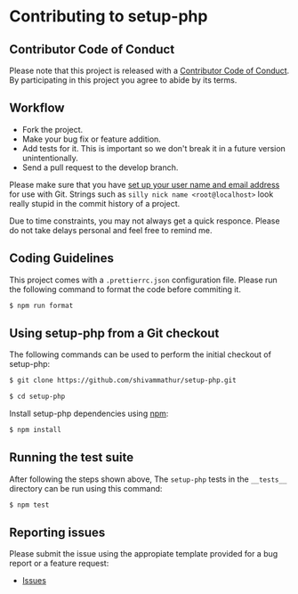 # Contributing to setup-php

## Contributor Code of Conduct

Please note that this project is released with a [Contributor Code of Conduct](CODE_OF_CONDUCT.md). By participating in this project you agree to abide by its terms.

## Workflow

* Fork the project.
* Make your bug fix or feature addition.
* Add tests for it. This is important so we don't break it in a future version unintentionally.
* Send a pull request to the develop branch.

Please make sure that you have [set up your user name and email address](https://git-scm.com/book/en/v2/Getting-Started-First-Time-Git-Setup) for use with Git. Strings such as `silly nick name <root@localhost>` look really stupid in the commit history of a project.

Due to time constraints, you may not always get a quick responce. Please do not take delays personal and feel free to remind me.

## Coding Guidelines

This project comes with a `.prettierrc.json` configuration file. Please run the following command to format the code before commiting it.

```bash
$ npm run format
```

## Using setup-php from a Git checkout

The following commands can be used to perform the initial checkout of setup-php:

```bash
$ git clone https://github.com/shivammathur/setup-php.git

$ cd setup-php
```

Install setup-php dependencies using [npm](https://www.npmjs.com/):

```bash
$ npm install
```

## Running the test suite

After following the steps shown above, The `setup-php` tests in the `__tests__` directory can be run using this command:

```bash
$ npm test
```

## Reporting issues

Please submit the issue using the appropiate template provided for a bug report or a feature request:

* [Issues](https://github.com/shivammathur/setup-php/issues)